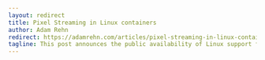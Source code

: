 ```yaml
---
layout: redirect
title: Pixel Streaming in Linux containers
author: Adam Rehn
redirect: https://adamrehn.com/articles/pixel-streaming-in-linux-containers/
tagline: This post announces the public availability of Linux support for the Unreal Engine's Pixel Streaming system to all Engine licensees.
---
```


